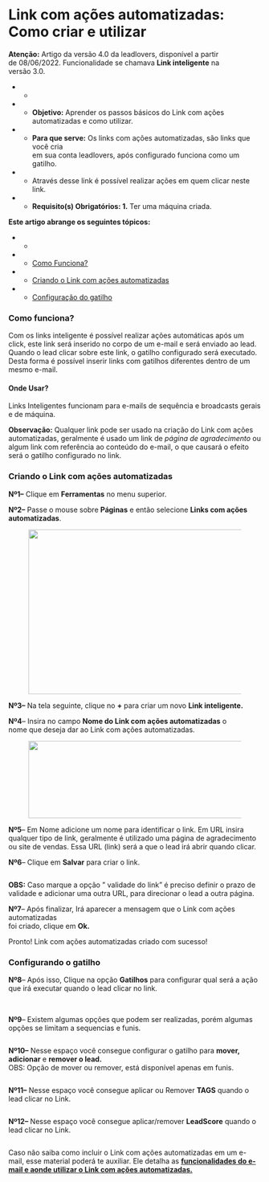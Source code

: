 # Link com ações automatizadas: Como criar e utilizar

**Atenção:** Artigo da versão 4.0 da leadlovers, disponível a partir\
de 08/06/2022. Funcionalidade se chamava **Link inteligente** na\
versão 3.0.

*
  *
*
  * **Objetivo:** Aprender os passos básicos do Link com ações\
    automatizadas e como utilizar.
*
  * **Para que serve:** Os links com ações automatizadas, são links que você cria\
    em sua conta leadlovers, após configurado funciona como um gatilho.
*
  * Através desse link é possível realizar ações em quem clicar neste link.
*
  * **Requisito(s) Obrigatórios: 1.** Ter uma máquina criada.

**Este artigo abrange os seguintes tópicos:**

*
  *
*
  * [Como Funciona?](broken-reference)
*
  * [Criando o Link com ações automatizadas](broken-reference)
*
  * [Configuração do gatilho](broken-reference)

### **Como funciona?**

Com os links inteligente é possível realizar ações automáticas após um click, este link será inserido no corpo de um e-mail e será enviado ao lead. Quando o lead clicar sobre este link, o gatilho configurado será executado. Desta forma é possível inserir links com gatilhos diferentes dentro de um mesmo e-mail.

#### **Onde Usar?**

Links Inteligentes funcionam para e-mails de sequência e broadcasts gerais e de máquina.

**Observação:** Qualquer link pode ser usado na criação do Link com ações automatizadas, geralmente é usado um link de _página de agradecimento_ ou algum link com referência ao conteúdo do e-mail, o que causará o efeito será o gatilho configurado no link.

### **Criando o Link com ações automatizadas**

**Nº1–** Clique em **Ferramentas** no menu superior.

**Nº2–** Passe o mouse sobre **Páginas** e então selecione **Links com ações automatizadas**.

<figure><img src="https://suporte.love/wp-content/uploads/2023/07/Screenshot_1linkinteligente.png" alt="" height="328" width="507"><figcaption></figcaption></figure>

**Nº3–** Na tela seguinte, clique no **+** para criar um novo **Link inteligente.**

**Nº4**– Insira no campo **Nome do Link com ações automatizadas** o\
nome que deseja dar ao Link com ações automatizadas.

<figure><img src="https://suporte.love/wp-content/uploads/2023/07/link-inteligente_02.png" alt="" height="154" width="484"><figcaption></figcaption></figure>

**Nº5**– Em Nome adicione um nome para identificar o link. Em URL insira qualquer tipo de link, geralmente é utilizado uma página de agradecimento ou site de vendas. Essa URL (link) será a que o lead irá abrir quando clicar.

**Nº6**– Clique em **Salvar** para criar o link.

<figure><img src="https://suporte.love/wp-content/uploads/2023/07/Screenshot_1sddec.png" alt=""><figcaption></figcaption></figure>

**OBS:** Caso marque a opção ” validade do link” é preciso definir o prazo de validade e adicionar uma outra URL, para direcionar o lead a outra página.

**Nº7**– Após finalizar, Irá aparecer a mensagem que o Link com ações automatizadas\
foi criado, clique em **Ok.**

Pronto! Link com ações automatizadas criado com sucesso!

### **Configurando o gatilho**

**Nº8**– Após isso, Clique na opção **Gatilhos** para configurar qual será a ação que irá executar quando o lead clicar no link.

<figure><img src="https://suporte.love/wp-content/uploads/2023/07/Screenshot_1swwdd.png" alt=""><figcaption></figcaption></figure>

\
**Nº9**– Existem algumas opções que podem ser realizadas, porém algumas opções se limitam a sequencias e funis.

<figure><img src="https://suporte.love/wp-content/uploads/2023/07/Screenshot_1dssefg-1024x317.png" alt=""><figcaption></figcaption></figure>

**Nº10–** Nesse espaço você consegue configurar o gatilho para **mover, adicionar** e **remover o lead.**\
OBS: Opção de mover ou remover, está disponível apenas em funis.

<figure><img src="https://suporte.love/wp-content/uploads/2023/07/Screenshot_1cccaaq.png" alt=""><figcaption></figcaption></figure>

**Nº11–** Nesse espaço você consegue aplicar ou Remover **TAGS** quando o lead clicar no Link.

<figure><img src="https://suporte.love/wp-content/uploads/2023/07/Screenshot_1ddsa.png" alt=""><figcaption></figcaption></figure>

**Nº12–** Nesse espaço você consegue aplicar/remover **LeadScore** quando o lead clicar no Link.

<figure><img src="https://suporte.love/wp-content/uploads/2023/07/cxz.png" alt=""><figcaption></figcaption></figure>

Caso não saiba como incluir o Link com ações automatizadas em um e-mail, esse material poderá te auxiliar. Ele detalha as [**funcionalidades do e-mail e aonde utilizar o Link com ações automatizadas.**](https://suporte.love/apresentando-a-sequencia-de-e-mails/)&#x20;

